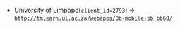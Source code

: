  - University of Limpopo(`client_id=2793`) => [`http://tmlearn.ul.ac.za/webapps/Bb-mobile-bb_bb60/`](http://tmlearn.ul.ac.za/webapps/Bb-mobile-bb_bb60/)
